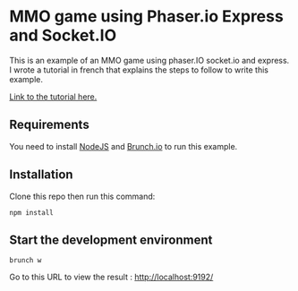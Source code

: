 MMO game using Phaser.io Express and Socket.IO
========================================


This is an example of an MMO game using phaser.IO socket.io and express.
I wrote a tutorial in french that explains the steps to follow to write this example.

[Link to the tutorial here.](http://apprendre-le-js.com/mmo-phaser-express-socket-par-1/)


Requirements
-------------

You need to install [NodeJS](https://nodejs.org) and [Brunch.io](http://brunch.io/) to run this example.

Installation
-------------
Clone this repo then run this command:


    npm install

Start the development environment
-------------------------------------------

    brunch w

Go to this URL to view the result : [http://localhost:9192/](http://localhost:9192/)

